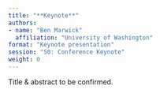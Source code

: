 ```yaml
---
title: "**Keynote**"
authors:
- name: "Ben Marwick"
  affiliation: "University of Washington"
format: "Keynote presentation"
session: "S0: Conference Keynote"
weight: 0
---
```


Title & abstract to be confirmed.
